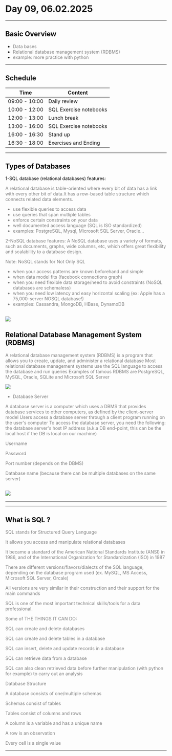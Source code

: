 # Day 09, 06.02.2025
<span style="color:grey">
</span>

---
## <span style="color:black"> __Basic Overview__ </span>
 

* <span style="color:grey"> Data bases
* <span style="color:grey"> Relational database management system (RDBMS) 
* <span style="color:grey"> example: more practice with python

---
##  __Schedule__
<span style="color:grey">

|Time|Content|
|---|---|
|09:00 - 10:00|Daily review|
|10:00 - 12:00|SQL Exercise notebooks|
|12:00 - 13:00|Lunch break|
|13:00 - 16:00|SQL Exercise notebooks| 
|16:00 - 16:30|Stand up|
|16:30 - 18:00|Exercises and Ending|

---
## <span style="color:black"> __Types of Databases__ </span>
<span style="color:grey">
<span style="color:black"> 1-SQL database (relational databases) features: </span> 
 
A relational database is table-oriented where every bit of data has a link with every other bit of data.It has a row-based table structure which connects related data elements.
* use flexible queries to access data
* use queries that span mutliple tables
* enforce certain constraints on your data
* well documented access language (SQL is ISO standardized)
* examples: PostgreSQL, Mysql, Microsoft SQL Server, Oracle...

 
2-NoSQL database features:
A NoSQL database uses a variety of formats, such as documents, graphs, wide columns, etc, which offers great flexibility and scalability to a database design. 

Note: NoSQL stands for Not Only SQL
* when your access patterns are known beforehand and simple
* when data model fits (facebook connections graph)
* when you need flexible data storage/need to avoid constraints (NoSQL databases are schemaless)
* when you need low latency and easy horizontal scaling (ex: Apple has a 75,000-server NOSQL 
  database!)
* examples: Cassandra, MongoDB, HBase, DynamoDB

![](https://www.kdnuggets.com/wp-content/uploads/williams-sql-nosql-2.jpeg)
---
## <span style="color:black"> __Relational Database Management System (RDBMS)__ </span>

<span style="color:grey">
A relational database management system (RDBMS) is a program that allows you to create, update, and administer a relational database
Most relational database management systems use the SQL language to access the database and run queries
Examples of famous RDBMS are PostgreSQL, MySQL, Oracle, SQLite and Microsoft SQL Server 
 
 ![](https://media.proprofs.com/images/QM/user_images/2503852/New%20Project%20-%202021-11-10T153550_275.jpg)

* Database Server

  
A database server is a computer which uses a DBMS that provides database services to other computers, as defined by the client–server model
Users access a database server through a client program running on the user's computer
To access the database server, you need the following:
the database server's host IP address (a.k.a DB end-point, this can be the local host if the DB is local on our machine)

Username 

Password

Port number (depends on the DBMS)

Database name (because there can be multiple databases on the same server)

 ![](https://nexnetsolutions.com/wp-content/uploads/2021/09/RDBMS.png)
</span>
---


---


---

## <span style="color:black"> __What is SQL ?__ </span> 

SQL stands for Structured Query Language

It allows you access and manipulate relational databases

It became a standard of the American National Standards Institute (ANSI) in 1986, and of the International Organization for Standardization (ISO) in 1987

There are different versions/flavors/dialects of the SQL language, depending on the database program used (ex. MySQL, MS Access, Microsoft SQL Server, Orcale)

All versions are very similar in their construction and their support for the main commands

SQL is one of the most important technical skills/tools for a data professional.

Some of THE THINGS IT CAN DO:

SQL can create and delete databases

SQL can create and delete tables in a database

SQL can insert, delete and update records in a database

SQL can retrieve data from a database

SQL can also clean retrieved data before further manipulation (with python for example) to carry out an analysis

Database Structure

A database consists of one/multiple schemas

Schemas consist of tables

Tables consist of columns and rows

A column is a variable and has a unique name

A row is an observation

Every cell is a single value

---

